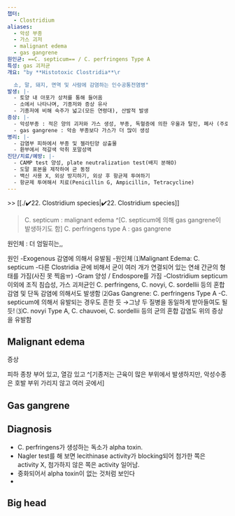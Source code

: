 ```yaml
---
챕터:
  - Clostridium
aliases:
  - 악성 부종
  - 가스 괴저
  - malignant edema
  - gas gangrene
원인균: ==C. septicum== / C. perfringens Type A
특성: gas 괴저균
개요: "by **Histotoxic Clostridia**\r

  소, 말, 돼지, 면역 및 사람에 감염하는 인수공통전염병"
발생: |-
  - 토양 내 아포가 상처를 통해 들어옴
  - 소에서 나타나며, 기종저와 증상 유사
  - 기종저에 비해 숙주가 넓고(모든 연령대), 산발적 발생
증상: |-
  - 악성부종 : 적은 양의 괴저와 가스 생성, 부종, 독혈증에 의한 우울과 탈진, 폐사 (주로 피하 조직에 감염)
  - gas gangrene : 악송 부종보다 가스가 더 많이 생성
병리: |-
  - 감염부 피하에서 부종 및 젤라틴양 삼출물
  - 환부에서 적갈색 악취 포말성액
진단/치료/예방: |-
  - CAMP test 양성, plate neutralization test(배지 분해O)
  - 도말 표본을 제작하여 균 동정
  - 백신 사용 X, 외상 방지하기, 외상 후 항균제 투여하기
  - 항균제 투여해서 치료(Penicillin G, Ampicillin, Tetracycline)
---
```

\>> [[./✔️22. Clostridium species|✔️22. Clostridium species]]

> C. septicum : malignant edema ^[C. septicum에 의해 gas gangrene이 발생하기도 함]
> C. perfringens type A : gas gangrene

원인체 : 더 엄밀히는,,

원인 -Exogenous 감염에 의해서 유발됨
-원인체
⑴Malignant Edema: C. septicum
-다른 Clostridia 균에 비해서 균이 여러 개가 연결되어 있는 연쇄 간균의 형태를 가짐(사진 못 찍음ㅠ)
-Gram 양성 / Endospore를 가짐
-Clostridium septicum 이외에 조직 침습성, 가스 괴저균인 C. perfringens, C. novyi, C. sordellii 등의 혼합 감염 및 단독 감염에 의해서도 발생함
⑵Gas Gangrene: C. perfringens Type A
-C. septicum에 의해서 유발되는 경우도 흔한 듯 →그냥 두 질병을 동일하게 받아들여도 될 듯! 
⑶C. novyi Type A, C. chauvoei, C. sordellii 등의 균의 혼합 감염도 위의 증상을 유발함
## Malignant edema
증상

피하 종창 부어 있고, 열감 있고 ^[기종저는 근육이 많은 부위에서 발생하지만, 악성수종은 호발 부위 가리지 않고 여러 곳에서]
## Gas gangrene

## Diagnosis
- C. perfringens가 생성하는 독소가 alpha toxin.
- Nagler test를 해 보면 lecithinase activity가 blocking되어 첨가한 쪽은 activity X, 첨가하지 않은 쪽은 activity 일어남.
- 중화되어서 alpha toxin이 없는 것처럼 보인다
- 
## Big head

